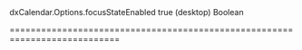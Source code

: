 <!--id-->dxCalendar.Options.focusStateEnabled<!--/id-->
<!--merge--><!--/merge-->
<!--default-->true (desktop)<!--/default-->
<!--type-->Boolean<!--/type-->
===========================================================================
